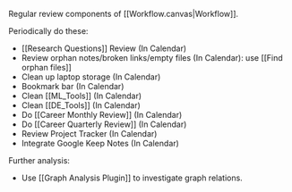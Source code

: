 Regular review components of [[Workflow.canvas|Workflow]].

Periodically do these:
- [[Research Questions]] Review (In Calendar)
- Review orphan notes/broken links/empty files (In Calendar): use [[Find orphan files]]
- Clean up laptop storage (In Calendar)
- Bookmark bar (In Calendar)
- Clean [[ML_Tools]] (In Calendar)
- Clean [[DE_Tools]] (In Calendar)
- Do [[Career Monthly Review]] (In Calendar)
- Do [[Career Quarterly Review]] (In Calendar)
- Review Project Tracker (In Calendar)
- Integrate Google Keep Notes (In Calendar)

Further analysis:
- Use [[Graph Analysis Plugin]] to investigate graph relations.